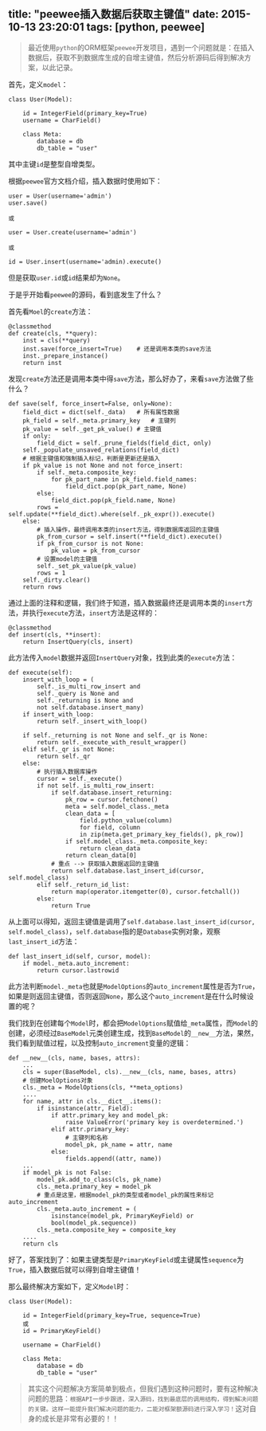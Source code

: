 title: "peewee插入数据后获取主键值"
date: 2015-10-13 23:20:01
tags: [python, peewee]
---

> 最近使用`python`的ORM框架`peewee`开发项目，遇到一个问题就是：在插入数据后，获取不到数据库生成的自增主键值，然后分析源码后得到解决方案，以此记录。


首先，定义`model`：

	class User(Model):

    	id = IntegerField(primary_key=True)	
    	username = CharField()
   
    	class Meta:
        	database = db
        	db_table = "user"
        	
其中主键`id`是整型自增类型。

根据`peewee`官方文档介绍，插入数据时使用如下：

	user = User(username='admin')
	user.save()
	
	或
	
	user = User.create(username='admin')
	
	或
	
	id = User.insert(username='admin).execute()
	
但是获取`user.id`或`id`结果却为`None`。

于是乎开始看`peewee`的源码，看到底发生了什么？

首先看`Moel`的`create`方法：

	@classmethod
    def create(cls, **query):
        inst = cls(**query)
        inst.save(force_insert=True)	# 还是调用本类的save方法
        inst._prepare_instance()
        return inst

发现`create`方法还是调用本类中得`save`方法，那么好办了，来看`save`方法做了些什么？

<!-- more -->

	def save(self, force_insert=False, only=None):
        field_dict = dict(self._data)	# 所有属性数据
        pk_field = self._meta.primary_key	# 主键列
        pk_value = self._get_pk_value()	# 主键值
        if only:
            field_dict = self._prune_fields(field_dict, only)
        self._populate_unsaved_relations(field_dict)
        # 根据主键值和强制插入标记，判断是更新还是插入
        if pk_value is not None and not force_insert:
            if self._meta.composite_key:
                for pk_part_name in pk_field.field_names:
                    field_dict.pop(pk_part_name, None)
            else:
                field_dict.pop(pk_field.name, None)
            rows = self.update(**field_dict).where(self._pk_expr()).execute()
        else:
        	# 插入操作，最终调用本类的insert方法，得到数据库返回的主键值
            pk_from_cursor = self.insert(**field_dict).execute()
            if pk_from_cursor is not None:
                pk_value = pk_from_cursor
            # 设置model的主键值
            self._set_pk_value(pk_value)
            rows = 1
        self._dirty.clear()
        return rows

通过上面的注释和逻辑，我们终于知道，插入数据最终还是调用本类的`insert`方法，并执行`execute`方法，`insert`方法是这样的：

    @classmethod
    def insert(cls, **insert):
        return InsertQuery(cls, insert)
        
此方法传入`model`数据并返回`InsertQuery`对象，找到此类的`execute`方法：

    def execute(self):
        insert_with_loop = (
            self._is_multi_row_insert and
            self._query is None and
            self._returning is None and
            not self.database.insert_many)
        if insert_with_loop:
            return self._insert_with_loop()

        if self._returning is not None and self._qr is None:
            return self._execute_with_result_wrapper()
        elif self._qr is not None:
            return self._qr
        else:
        	# 执行插入数据库操作
            cursor = self._execute()
            if not self._is_multi_row_insert:
                if self.database.insert_returning:
                    pk_row = cursor.fetchone()
                    meta = self.model_class._meta
                    clean_data = [
                        field.python_value(column)
                        for field, column
                        in zip(meta.get_primary_key_fields(), pk_row)]
                    if self.model_class._meta.composite_key:
                        return clean_data
                    return clean_data[0]
                # 重点 --> 获取插入数据返回的主键值
                return self.database.last_insert_id(cursor, self.model_class)
            elif self._return_id_list:
                return map(operator.itemgetter(0), cursor.fetchall())
            else:
                return True 

从上面可以得知，返回主键值是调用了`self.database.last_insert_id(cursor, self.model_class)`，`self.database`指的是`Database`实例对象，观察`last_insert_id`方法：

    def last_insert_id(self, cursor, model): 
        if model._meta.auto_increment:
            return cursor.lastrowid
            
此方法判断`model._meta`也就是`ModelOptions`的`auto_increment`属性是否为`True`，如果是则返回主键值，否则返回`None`，那么这个`auto_increment`是在什么时候设置的呢？

我们找到在创建每个`Model`时，都会把`ModelOptions`赋值给`_meta`属性，而`Model`的创建，必须经过`BaseModel`元类创建生成，找到`BaseModel`的`__new__`方法，果然，我们看到赋值过程，以及控制`auto_increment`变量的逻辑：

    def __new__(cls, name, bases, attrs):
        ...
        cls = super(BaseModel, cls).__new__(cls, name, bases, attrs)
        # 创建MoelOptions对象
        cls._meta = ModelOptions(cls, **meta_options)
		....
        for name, attr in cls.__dict__.items():
            if isinstance(attr, Field):
                if attr.primary_key and model_pk:
                    raise ValueError('primary key is overdetermined.')
                elif attr.primary_key:
                	# 主键列和名称
                    model_pk, pk_name = attr, name
                else:
                    fields.append((attr, name))
		...
        if model_pk is not False:
            model_pk.add_to_class(cls, pk_name)
            cls._meta.primary_key = model_pk
            # 重点是这里，根据model_pk的类型或者model_pk的属性来标记auto_increment
            cls._meta.auto_increment = (
                isinstance(model_pk, PrimaryKeyField) or
                bool(model_pk.sequence))
            cls._meta.composite_key = composite_key
		....
        return cls

好了，答案找到了：如果主键类型是`PrimaryKeyField`或主键属性`sequence`为`True`，插入数据后就可以得到自增主键值！

那么最终解决方案如下，定义`Model`时：

	class User(Model):

    	id = IntegerField(primary_key=True, sequence=True)
    	或
    	id = PrimaryKeyField()
    		
    	username = CharField()
   
    	class Meta:
        	database = db
        	db_table = "user"

> 其实这个问题解决方案简单到极点，但我们遇到这种问题时，要有这种解决问题的思路：`根据API一步步跟进，深入源码，找到最底层的调用结构，得到解决问题的关键。这样一能提升我们解决问题的能力，二能对框架额源码进行深入学习！`这对自身的成长是非常有必要的！！


